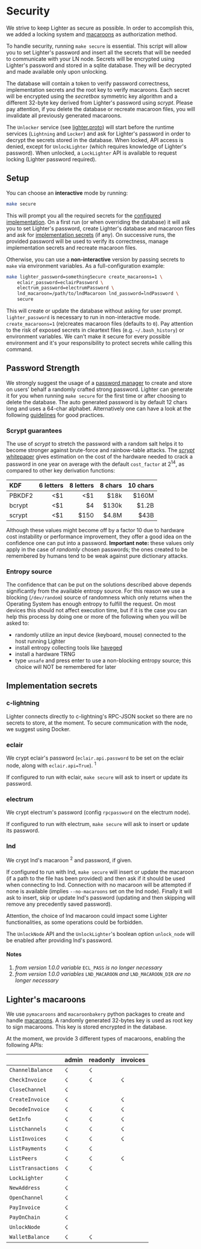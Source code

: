 # Security

We strive to keep Lighter as secure as possible.
In order to accomplish this, we added a locking system and
[macaroons](/doc/security.md#lighters-macaroons)
as authorization method.

To handle security, running `make secure` is essential.
This script will allow you to set Lighter's password and insert
all the secrets that will be needed to communicate with your LN node.
Secrets will be encrypted using Lighter's password and
stored in a sqlite database.
They will be decrypted and made available only upon unlocking.

The database will contain a token to verify password correctness,
implementation secrets and the root key to verify macaroons.
Each secret will be encrypted using the _secretbox_ symmetric key algorithm and
a different 32-byte key derived from Lighter's password using _scrypt_.
Please pay attention, if you delete the database or recreate macaroon files,
you will invalidate all previously generated macaroons.

The `Unlocker` service (see [lighter.proto](/lighter/lighter.proto)) will
start before the runtime services (`Lightning` and `Locker`)
and ask for Lighter's password in order to decrypt the secrets stored in the
database.
When locked, API access is denied, except for `UnlockLighter` (which requires
knowledge of Lighter's password).
When unlocked, a `LockLighter` API is available to request locking
(Lighter password required).

## Setup

You can choose an **interactive** mode by running:
```bash
make secure
```
This will prompt you all the required secrets for the
[configured implementation](/doc/configuring.md#lighter-settings).
On a first run (or when overriding the database) it will ask you to set
Lighter's password, create Lighter's database and macaroon files
and ask for [implementation secrets](#implementation-secrets) (if any).
On successive runs, the provided password will be used to verify its
correctness, manage implementation secrets and recreate macaroon files.

Otherwise, you can use a **non-interactive** version by passing
secrets to `make` via environment variables. As a full-configuration example:
```bash
make lighter_password=somethingSecure create_macaroons=1 \
    eclair_password=eclairPassword \
    electrum_password=electrumPassword \
    lnd_macaroon=/path/to/lndMacaroon lnd_password=lndPassword \
    secure
```
This will create or update the database without asking for user prompt.
`lighter_password` is necessary to run in non-interactive mode.
`create_macaroons=1` (re)creates macaroon files (defaults to `0`).
Pay attention to the risk of exposed secrets in cleartext files
(e.g. `~/.bash_history`) or environment variables.
We can't make it secure for every possible environment and it's your
responsibility to protect secrets while calling this command.

## Password Strength

We strongly suggest the usage of a
[password manager](https://en.wikipedia.org/wiki/List_of_password_managers)
to create and store on users' behalf a randomly crafted strong password.
Lighter can generate it for you when running `make secure` for the first
time or after choosing to delete the database.
The auto generated password is by default 12 chars long and uses a 64-char
alphabet.
Alternatively one can have a look at the following
[guidelines](https://en.wikipedia.org/wiki/Password_strength#Guidelines_for_strong_passwords)
for good practices.

### Scrypt guarantees

The use of _scrypt_ to stretch the password with a random salt helps it to
become stronger against brute-force and rainbow-table attacks. The
[_scrypt_ whitepaper](http://www.tarsnap.com/scrypt/scrypt.pdf)
gives estimation on the cost of the hardware needed to crack a password in one
year on average with the default `cost_factor` at 2<sup>14</sup>, as compared
to other key derivation functions:

|KDF   |6 letters|8 letters|8 chars|10 chars|
|:-----|--------:|--------:|------:|-------:|
|PBKDF2|<$1      |<$1      |$18k   |$160M   |
|bcrypt|<$1      |$4       |$130k  |$1.2B   |
|scrypt|<$1      |$150     |$4.8M  |$43B    |

Although these values might become off by a factor 10 due to hardware cost
instability or performance improvement, they offer a good idea on the confidence
one can put into a password.
__Important note:__ these values only apply in the case of _randomly_ chosen
passwords; the ones created to be remembered by humans tend to be weak against
pure dictionary attacks.

### Entropy source

The confidence that can be put on the solutions described above depends
significantly from the available entropy source. For this reason we use a
blocking (`/dev/random`) source of randomness which only returns when the
Operating System has enough entropy to fulfill the request.
On most devices this should not affect execution time, but if it is the case
you can help this process by doing one or more of the following when you will
be asked to:
* randomly utilize an input device (keyboard, mouse) connected to the host
running Lighter
* install entropy collecting tools like
[haveged](https://linux.die.net/man/8/haveged)
* install a hardware TRNG
* type `unsafe` and press enter to use a non-blocking entropy source; this
choice will NOT be remembered for later

## Implementation secrets

### c-lightning

Lighter connects directly to c-lightning's RPC-JSON socket so there are no
secrets to store, at the moment.
To secure communication with the node, we suggest using Docker.

### eclair

We crypt eclair's password (`eclair.api.password` to be set on the eclair node,
along with `eclair.api=True`). <sup>1</sup>

If configured to run with eclair, `make secure` will ask to insert or
update its password.

### electrum

We crypt electrum's password (config `rpcpassword` on the electrum node).

If configured to run with electrum, `make secure` will ask to insert or
update its password.


### lnd

We crypt lnd's macaroon <sup>2</sup> and password, if given.

If configured to run with lnd, `make secure` will insert or update the macaroon
(if a path to the file has been provided) and then ask if it should be used when
connecting to lnd. Connection with no macaroon will be attempted if none is
available (implies `--no-macaroons` set on the lnd node).
Finally it will ask to insert, skip or update lnd's password
(updating and then skipping will remove any precedently saved password).

Attention, the choice of lnd macaroon could impact some Lighter functionalities,
as some operations could be forbidden.

The `UnlockNode` API and the `UnlockLighter`'s boolean option `unlock_node`
will be enabled after providing lnd's password.

#### Notes

1. _from version 1.0.0 variable_ `ECL_PASS` _is no longer necessary_
2. _from version 1.0.0 variables_ `LND_MACAROON` _and_ `LND_MACAROON_DIR` _are no longer
   necessary_


## Lighter's macaroons

We use `pymacaroons` and `macaroonbakery` python packages to create and handle
[macaroons](https://ai.google/research/pubs/pub41892).
A randomly generated 32-bytes key is used as root key to sign macaroons.
This key is stored encrypted in the database.

At the moment, we provide 3 different types of macaroons, enabling the following APIs:

|                    | **admin** | **readonly** | **invoices** |
| ------------------ | --------- | ------------ | ------------ |
| `ChannelBalance`   |     ☇     |       ☇      |              |
| `CheckInvoice`     |     ☇     |       ☇      |       ☇      |
| `CloseChannel`     |     ☇     |              |              |
| `CreateInvoice`    |     ☇     |              |       ☇      |
| `DecodeInvoice`    |     ☇     |       ☇      |       ☇      |
| `GetInfo`          |     ☇     |       ☇      |       ☇      |
| `ListChannels`     |     ☇     |       ☇      |       ☇      |
| `ListInvoices`     |     ☇     |       ☇      |       ☇      |
| `ListPayments`     |     ☇     |       ☇      |              |
| `ListPeers`        |     ☇     |       ☇      |       ☇      |
| `ListTransactions` |     ☇     |       ☇      |              |
| `LockLighter`      |     ☇     |              |              |
| `NewAddress`       |     ☇     |              |              |
| `OpenChannel`      |     ☇     |              |              |
| `PayInvoice`       |     ☇     |              |              |
| `PayOnChain`       |     ☇     |              |              |
| `UnlockNode`       |     ☇     |              |              |
| `WalletBalance`    |     ☇     |       ☇      |              |
